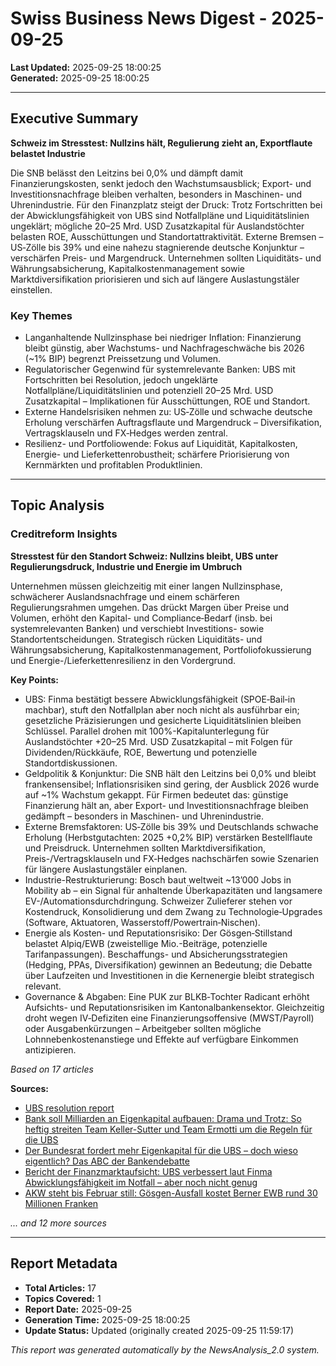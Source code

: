 # Swiss Business News Digest - 2025-09-25

**Last Updated:** 2025-09-25 18:00:25  
**Generated:** 2025-09-25 18:00:25

---

## Executive Summary

**Schweiz im Stresstest: Nullzins hält, Regulierung zieht an, Exportflaute belastet Industrie**

Die SNB belässt den Leitzins bei 0,0% und dämpft damit Finanzierungskosten, senkt jedoch den Wachstumsausblick; Export- und Investitionsnachfrage bleiben verhalten, besonders in Maschinen- und Uhrenindustrie. Für den Finanzplatz steigt der Druck: Trotz Fortschritten bei der Abwicklungsfähigkeit von UBS sind Notfallpläne und Liquiditätslinien ungeklärt; mögliche 20–25 Mrd. USD Zusatzkapital für Auslandstöchter belasten ROE, Ausschüttungen und Standortattraktivität. Externe Bremsen – US‑Zölle bis 39% und eine nahezu stagnierende deutsche Konjunktur – verschärfen Preis- und Margendruck. Unternehmen sollten Liquiditäts- und Währungsabsicherung, Kapitalkostenmanagement sowie Marktdiversifikation priorisieren und sich auf längere Auslastungstäler einstellen.


### Key Themes

- Langanhaltende Nullzinsphase bei niedriger Inflation: Finanzierung bleibt günstig, aber Wachstums- und Nachfrageschwäche bis 2026 (~1% BIP) begrenzt Preissetzung und Volumen.
- Regulatorischer Gegenwind für systemrelevante Banken: UBS mit Fortschritten bei Resolution, jedoch ungeklärte Notfallpläne/Liquiditätslinien und potenziell 20–25 Mrd. USD Zusatzkapital – Implikationen für Ausschüttungen, ROE und Standort.
- Externe Handelsrisiken nehmen zu: US‑Zölle und schwache deutsche Erholung verschärfen Auftragsflaute und Margendruck – Diversifikation, Vertragsklauseln und FX‑Hedges werden zentral.
- Resilienz- und Portfoliowende: Fokus auf Liquidität, Kapitalkosten, Energie- und Lieferkettenrobustheit; schärfere Priorisierung von Kernmärkten und profitablen Produktlinien.




---

## Topic Analysis


### Creditreform Insights

**Stresstest für den Standort Schweiz: Nullzins bleibt, UBS unter Regulierungsdruck, Industrie und Energie im Umbruch**

Unternehmen müssen gleichzeitig mit einer langen Nullzinsphase, schwächerer Auslandsnachfrage und einem schärferen Regulierungsrahmen umgehen. Das drückt Margen über Preise und Volumen, erhöht den Kapital- und Compliance‑Bedarf (insb. bei systemrelevanten Banken) und verschiebt Investitions- sowie Standortentscheidungen. Strategisch rücken Liquiditäts- und Währungsabsicherung, Kapitalkostenmanagement, Portfoliofokussierung und Energie-/Lieferkettenresilienz in den Vordergrund.


**Key Points:**

- UBS: Finma bestätigt bessere Abwicklungsfähigkeit (SPOE‑Bail‑in machbar), stuft den Notfallplan aber noch nicht als ausführbar ein; gesetzliche Präzisierungen und gesicherte Liquiditätslinien bleiben Schlüssel. Parallel drohen mit 100%-Kapitalunterlegung für Auslandstöchter +20–25 Mrd. USD Zusatzkapital – mit Folgen für Dividenden/Rückkäufe, ROE, Bewertung und potenzielle Standortdiskussionen.
- Geldpolitik & Konjunktur: Die SNB hält den Leitzins bei 0,0% und bleibt frankensensibel; Inflationsrisiken sind gering, der Ausblick 2026 wurde auf ~1% Wachstum gekappt. Für Firmen bedeutet das: günstige Finanzierung hält an, aber Export- und Investitionsnachfrage bleiben gedämpft – besonders in Maschinen- und Uhrenindustrie.
- Externe Bremsfaktoren: US‑Zölle bis 39% und Deutschlands schwache Erholung (Herbstgutachten: 2025 +0,2% BIP) verstärken Bestellflaute und Preisdruck. Unternehmen sollten Marktdiversifikation, Preis-/Vertragsklauseln und FX‑Hedges nachschärfen sowie Szenarien für längere Auslastungstäler einplanen.
- Industrie-Restrukturierung: Bosch baut weltweit ~13’000 Jobs in Mobility ab – ein Signal für anhaltende Überkapazitäten und langsamere EV-/Automationsdurchdringung. Schweizer Zulieferer stehen vor Kostendruck, Konsolidierung und dem Zwang zu Technologie‑Upgrades (Software, Aktuatoren, Wasserstoff/Powertrain‑Nischen).
- Energie als Kosten- und Reputationsrisiko: Der Gösgen‑Stillstand belastet Alpiq/EWB (zweistellige Mio.-Beiträge, potenzielle Tarifanpassungen). Beschaffungs- und Absicherungsstrategien (Hedging, PPAs, Diversifikation) gewinnen an Bedeutung; die Debatte über Laufzeiten und Investitionen in die Kernenergie bleibt strategisch relevant.
- Governance & Abgaben: Eine PUK zur BLKB‑Tochter Radicant erhöht Aufsichts- und Reputationsrisiken im Kantonalbankensektor. Gleichzeitig droht wegen IV‑Defiziten eine Finanzierungsoffensive (MWST/Payroll) oder Ausgabenkürzungen – Arbeitgeber sollten mögliche Lohnnebenkostenanstiege und Effekte auf verfügbare Einkommen antizipieren.



*Based on 17 articles*


**Sources:**
- [UBS resolution report](https://www.finma.ch/en/news/2025/09/20250925-mm-resolution-bericht-ubs/)
- [Bank soll Milliarden an Eigenkapital aufbauen: Drama und Trotz: So heftig streiten Team Keller-Sutter und Team Ermotti um die Regeln für die UBS](https://www.derbund.ch/ubs-vs-keller-sutter-der-kampf-um-strengere-bankenregeln-457284426921)
- [Der Bundesrat fordert mehr Eigenkapital für die UBS – doch wieso eigentlich? Das ABC der Bankendebatte](https://www.nzz.ch/wirtschaft/der-bundesrat-fordert-mehr-eigenkapital-fuer-die-ubs-doch-wieso-eigentlich-das-abc-der-banken-debatte-ld.1903997)
- [Bericht der Finanzmarktaufsicht: UBS verbessert laut Finma Abwicklungsfähigkeit im Notfall – aber noch nicht genug](https://www.derbund.ch/ubs-notfallplaene-finma-sieht-fortschritte-bei-abwicklung-705175301581)
- [AKW steht bis Februar still: Gösgen-Ausfall kostet Berner EWB rund 30 Millionen Franken](https://www.derbund.ch/akw-goesgen-ausfallkosten-bis-30-millionen-franken-fuer-berner-ewb-843257416852)

*... and 12 more sources*





---



## Report Metadata

- **Total Articles:** 17
- **Topics Covered:** 1
- **Report Date:** 2025-09-25
- **Generation Time:** 2025-09-25 18:00:25
- **Update Status:** Updated (originally created 2025-09-25 11:59:17)


*This report was generated automatically by the NewsAnalysis_2.0 system.*